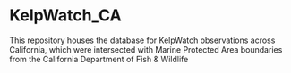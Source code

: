 # KelpWatch_CA
This repository houses the database for KelpWatch observations across California, which were intersected with Marine Protected Area boundaries from the California Department of Fish &amp; Wildlife

